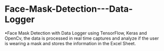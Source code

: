 # Face-Mask-Detection---Data-Logger
•Face Mask Detection with Data Logger using TensorFlow, Keras and OpenCv, the data is processed in real time captures and analyze if the user is wearing a mask and stores the information in the Excel Sheet.
